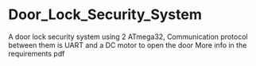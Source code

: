 # Door_Lock_Security_System
A door lock security system using 2 ATmega32, Communication protocol between them is UART and a DC motor to open the door
More info in the requirements pdf
